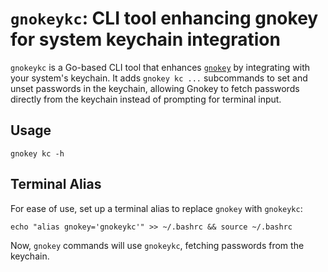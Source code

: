 # `gnokeykc`: CLI tool enhancing gnokey for system keychain integration

`gnokeykc` is a Go-based CLI tool that enhances [`gnokey`](../../gno.land/cmd/gnokey) by integrating with your system's keychain. It adds `gnokey kc ...` subcommands to set and unset passwords in the keychain, allowing Gnokey to fetch passwords directly from the keychain instead of prompting for terminal input.

## Usage

    gnokey kc -h

## Terminal Alias

For ease of use, set up a terminal alias to replace `gnokey` with `gnokeykc`:

    echo "alias gnokey='gnokeykc'" >> ~/.bashrc && source ~/.bashrc

Now, `gnokey` commands will use `gnokeykc`, fetching passwords from the keychain.

